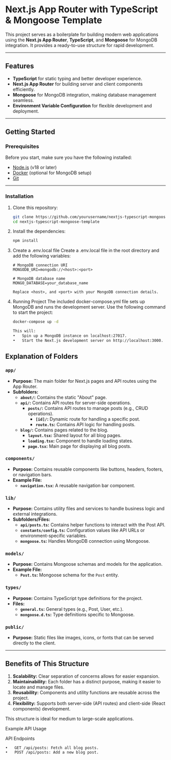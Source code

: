 # Next.js App Router with TypeScript & Mongoose Template

This project serves as a boilerplate for building modern web applications using the **Next.js App Router**, **TypeScript**, and **Mongoose** for MongoDB integration. It provides a ready-to-use structure for rapid development.

---

## Features

- **TypeScript** for static typing and better developer experience.
- **Next.js App Router** for building server and client components efficiently.
- **Mongoose** for MongoDB integration, making database management seamless.
- **Environment Variable Configuration** for flexible development and deployment.

---

## Getting Started

### Prerequisites

Before you start, make sure you have the following installed:

- [Node.js](https://nodejs.org/) (v18 or later)
- [Docker](https://www.docker.com/) (optional for MongoDB setup)
- [Git](https://git-scm.com/)

---

### Installation

1. Clone this repository:

   ```bash
   git clone https://github.com/yourusername/nextjs-typescript-mongoose-template.git
   cd nextjs-typescript-mongoose-template 

2. Install the dependencies:

    ```bash
    npm install

3. Create a .env.local file
    Create a .env.local file in the root directory and add the following variables:

    ```env
    # MongoDB connection URI
    MONGODB_URI=mongodb://<host>:<port>

    # MongoDB database name
    MONGO_DATABASE=your_database_name

    Replace <host>, and <port> with your MongoDB connection details.

4. Running Project
    The included docker-compose.yml file sets up MongoDB and runs the development server. Use the following command to start the project:

    ```bash
    docker-compose up -d
   
   This will:
	•	Spin up a MongoDB instance on localhost:27017.
	•	Start the Next.js development server on http://localhost:3000.


## Explanation of Folders

### `app/`
- **Purpose:** The main folder for Next.js pages and API routes using the App Router.
- **Subfolders:**
  - **`about/`:** Contains the static "About" page.
  - **`api/`:** Contains API routes for server-side operations.
    - **`posts/`:** Contains API routes to manage posts (e.g., CRUD operations).
      - **`[id]/`:** Dynamic route for handling a specific post.
      - **`route.ts`:** Contains API logic for handling posts.
  - **`blog/`:** Contains pages related to the blog.
    - **`layout.tsx`:** Shared layout for all blog pages.
    - **`loading.tsx`:** Component to handle loading states.
    - **`page.tsx`:** Main page for displaying all blog posts.

### `components/`
- **Purpose:** Contains reusable components like buttons, headers, footers, or navigation bars.
- **Example File:**
  - **`navigation.tsx`:** A reusable navigation bar component.

### `lib/`
- **Purpose:** Contains utility files and services to handle business logic and external integrations.
- **Subfolders/Files:**
  - **`api/posts.ts`:** Contains helper functions to interact with the Post API.
  - **`constants/config.ts`:** Configuration values like API URLs or environment-specific variables.
  - **`mongoose.ts`:** Handles MongoDB connection using Mongoose.

### `models/`
- **Purpose:** Contains Mongoose schemas and models for the application.
- **Example File:**
  - **`Post.ts`:** Mongoose schema for the `Post` entity.

### `types/`
- **Purpose:** Contains TypeScript type definitions for the project.
- **Files:**
  - **`general.ts`:** General types (e.g., Post, User, etc.).
  - **`mongoose.d.ts`:** Type definitions specific to Mongoose.

### `public/`
- **Purpose:** Static files like images, icons, or fonts that can be served directly to the client.

---

## Benefits of This Structure

1. **Scalability:** Clear separation of concerns allows for easier expansion.
2. **Maintainability:** Each folder has a distinct purpose, making it easier to locate and manage files.
3. **Reusability:** Components and utility functions are reusable across the project.
4. **Flexibility:** Supports both server-side (API routes) and client-side (React components) development.

This structure is ideal for medium to large-scale applications.


Example API Usage

API Endpoints

	•	GET /api/posts: Fetch all blog posts.
	•	POST /api/posts: Add a new blog post.